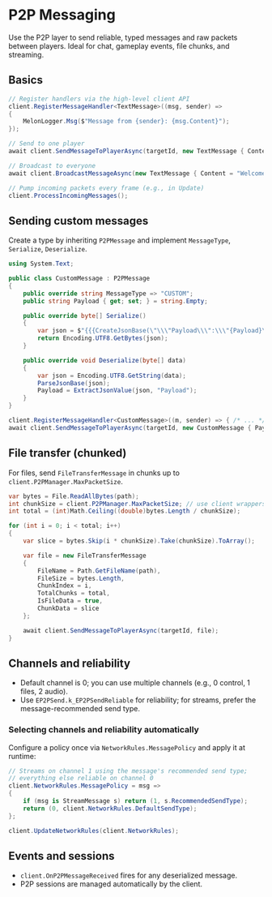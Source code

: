 # P2P Messaging

Use the P2P layer to send reliable, typed messages and raw packets between players. Ideal for chat, gameplay events, file chunks, and streaming.

## Basics

```csharp
// Register handlers via the high-level client API
client.RegisterMessageHandler<TextMessage>((msg, sender) =>
{
    MelonLogger.Msg($"Message from {sender}: {msg.Content}");
});

// Send to one player
await client.SendMessageToPlayerAsync(targetId, new TextMessage { Content = "Hello!" });

// Broadcast to everyone
await client.BroadcastMessageAsync(new TextMessage { Content = "Welcome!" });

// Pump incoming packets every frame (e.g., in Update)
client.ProcessIncomingMessages();
```

## Sending custom messages

Create a type by inheriting `P2PMessage` and implement `MessageType`, `Serialize`, `Deserialize`.

```csharp
using System.Text;

public class CustomMessage : P2PMessage
{
    public override string MessageType => "CUSTOM";
    public string Payload { get; set; } = string.Empty;

    public override byte[] Serialize()
    {
        var json = $"{{{CreateJsonBase(\"\\\"Payload\\\":\\\"{Payload}\\\"\")}}}";
        return Encoding.UTF8.GetBytes(json);
    }

    public override void Deserialize(byte[] data)
    {
        var json = Encoding.UTF8.GetString(data);
        ParseJsonBase(json);
        Payload = ExtractJsonValue(json, "Payload");
    }
}

client.RegisterMessageHandler<CustomMessage>((m, sender) => { /* ... */ });
await client.SendMessageToPlayerAsync(targetId, new CustomMessage { Payload = "Hi" });
```

## File transfer (chunked)

For files, send `FileTransferMessage` in chunks up to `client.P2PManager.MaxPacketSize`.

```csharp
var bytes = File.ReadAllBytes(path);
int chunkSize = client.P2PManager.MaxPacketSize; // use client wrappers for sending
int total = (int)Math.Ceiling((double)bytes.Length / chunkSize);

for (int i = 0; i < total; i++)
{
    var slice = bytes.Skip(i * chunkSize).Take(chunkSize).ToArray();

    var file = new FileTransferMessage
    {
        FileName = Path.GetFileName(path),
        FileSize = bytes.Length,
        ChunkIndex = i,
        TotalChunks = total,
        IsFileData = true,
        ChunkData = slice
    };

    await client.SendMessageToPlayerAsync(targetId, file);
}
```

## Channels and reliability

- Default channel is 0; you can use multiple channels (e.g., 0 control, 1 files, 2 audio).
- Use `EP2PSend.k_EP2PSendReliable` for reliability; for streams, prefer the message-recommended send type.

### Selecting channels and reliability automatically
Configure a policy once via `NetworkRules.MessagePolicy` and apply it at runtime:

```csharp
// Streams on channel 1 using the message's recommended send type;
// everything else reliable on channel 0
client.NetworkRules.MessagePolicy = msg =>
{
    if (msg is StreamMessage s) return (1, s.RecommendedSendType);
    return (0, client.NetworkRules.DefaultSendType);
};

client.UpdateNetworkRules(client.NetworkRules);
```

## Events and sessions

- `client.OnP2PMessageReceived` fires for any deserialized message.
- P2P sessions are managed automatically by the client.
